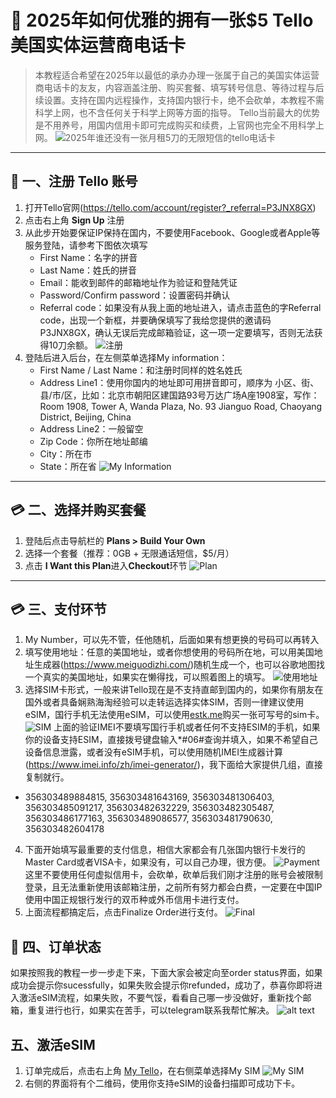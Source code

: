 
# 🧾 2025年如何优雅的拥有一张$5 Tello 美国实体运营商电话卡

> 本教程适合希望在2025年以最低的承办办理一张属于自己的美国实体运营商电话卡的友友，内容涵盖注册、购买套餐、填写转号信息、等待过程与后续设置。支持在国内远程操作，支持国内银行卡，绝不会砍单，本教程不需科学上网，也不含任何关于科学上网等方面的指导。
> Tello当前最大的优势是不用养号，用国内信用卡即可完成购买和续费，上官网也完全不用科学上网。
![2025年谁还没有一张月租5刀的无限短信的tello电话卡](start.png)
---

## 👤 一、注册 Tello 账号

1. 打开Tello官网(https://tello.com/account/register?_referral=P3JNX8GX)
2. 点击右上角 **Sign Up** 注册
3. 从此步开始要保证IP保持在国内，不要使用Facebook、Google或者Apple等服务登陆，请参考下图依次填写
   - First Name：名字的拼音
   - Last Name：姓氏的拼音
   - Email：能收到邮件的邮箱地址作为验证和登陆凭证
   - Password/Confirm password：设置密码并确认
   - Referral code：如果没有从我上面的地址进入，请点击蓝色的字Referral code，出现一个新框，并要确保填写了我给您提供的邀请码P3JNX8GX，确认无误后完成邮箱验证，这一项一定要填写，否则无法获得10刀余额。
![注册](signup.png)
4. 登陆后进入后台，在左侧菜单选择My information：
   - First Name / Last Name：和注册时同样的姓名姓氏
   - Address Line1：使用你国内的地址即可用拼音即可，顺序为 小区、街、县/市/区，比如：北京市朝阳区建国路93号万达广场A座1908室，写作：Room 1908, Tower A, Wanda Plaza, No. 93 Jianguo Road, Chaoyang District, Beijing, China
   - Address Line2：一般留空
   - Zip Code：你所在地址邮编
   - City：所在市
   - State：所在省
![My Information](Information.png)
---

## 💳 二、选择并购买套餐

1. 登陆后点击导航栏的 **Plans > Build Your Own**
2. 选择一个套餐（推荐：0GB + 无限通话短信，$5/月）
3. 点击 **I Want this Plan**进入**Checkout**环节
![Plan](Plan.png)

---

## 💳 三、支付环节

1. My Number，可以先不管，任他随机，后面如果有想更换的号码可以再转入
2. 填写使用地址：任意的美国地址，或者你想使用的号码所在地，可以用美国地址生成器(https://www.meiguodizhi.com/)随机生成一个，也可以谷歌地图找一个真实的美国地址，如果实在懒得找，可以照着图上的填写。
![使用地址](addressuse.png)
3. 选择SIM卡形式，一般来讲Tello现在是不支持直邮到国内的，如果你有朋友在国外或者具备娴熟海淘经验可以走转运选择实体SIM，否则一律建议使用eSIM，国行手机无法使用eSIM，可以使用[estk.me](https://www.estk.me/)购买一张可写号的sim卡。
![SIM](SIM.png)
上面的验证IMEI不要填写国行手机或者任何不支持ESIM的手机，如果你的设备支持ESIM，直接拨号键盘输入*#06#查询并填入，如果不希望自己设备信息泄露，或者没有eSIM手机，可以使用随机IMEI生成器计算(https://www.imei.info/zh/imei-generator/)，我下面给大家提供几组，直接复制就行。
- 356303489884815, 356303481643169, 356303481306403, 356303485091217, 356303482632229, 356303482305487, 356303486177163, 356303489086577, 356303481790630, 356303482604178
4. 下面开始填写最重要的支付信息，相信大家都会有几张国内银行卡发行的Master Card或者VISA卡，如果没有，可以自己办理，很方便。
![Payment](payment.png)
这里不要使用任何虚拟信用卡，会砍单，砍单后我们刚才注册的账号会被限制登录，且无法重新使用该邮箱注册，之前所有努力都会白费，一定要在中国IP使用中国正规银行发行的双币种或外币信用卡进行支付。
5. 上面流程都搞定后，点击Finalize Order进行支付。
![Final](final.png)

## 🛒 四、订单状态
如果按照我的教程一步一步走下来，下面大家会被定向至order status界面，如果成功会提示你sucessfully，如果失败会提示你refunded，成功了，恭喜你即将进入激活eSIM流程，如果失败，不要气馁，看看自己哪一步没做好，重新找个邮箱，重复进行也行，如果实在苦手，可以telegram联系我帮忙解决。
![alt text](image.png)

##  五、激活eSIM
1. 订单完成后，点击右上角 [My Tello](https://tello.com/account/home)，在右侧菜单选择My SIM
![My SIM](MySIM.png)
2. 右侧的界面将有个二维码，使用你支持eSIM的设备扫描即可成功下卡。
